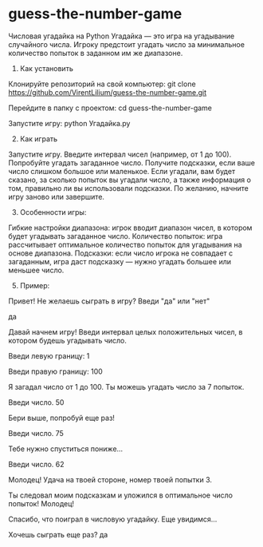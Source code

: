 # guess-the-number-game
Числовая угадайка на Python
Угадайка — это игра на угадывание случайного числа. Игроку предстоит угадать число за минимальное количество попыток в заданном им же диапазоне.

1. Как установить

Клонируйте репозиторий на свой компьютер:
git clone https://github.com/VirentLilium/guess-the-number-game.git

Перейдите в папку с проектом:
cd guess-the-number-game

Запустите игру:
python Угадайка.py

2. Как играть

Запустите игру.
Введите интервал чисел (например, от 1 до 100).
Попробуйте угадать загаданное число.
Получите подсказки, если ваше число слишком большое или маленькое.
Если угадали, вам будет сказано, за сколько попыток вы угадали число, а также информация о том, правильно ли вы использовали подсказки.
По желанию, начните игру заново или завершите.

3. Особенности игры:

Гибкие настройки диапазона: игрок вводит диапазон чисел, в котором будет угадывать загаданное число.
Количество попыток: игра рассчитывает оптимальное количество попыток для угадывания на основе диапазона.
Подсказки: если число игрока не совпадает с загаданным, игра даст подсказку — нужно угадать большее или меньшее число.

5. Пример:

Привет! Не желаешь сыграть в игру? Введи "да" или "нет"

да

Давай начнем игру! Введи интервал целых положительных чисел, в котором будешь угадывать число.

Введи левую границу: 1

Введи правую границу: 100

Я загадал число от 1 до 100. Ты можешь угадать число за 7 попыток.

Введи число. 50

Бери выше, попробуй еще раз!

Введи число. 75

Тебе нужно спуститься пониже...

Введи число. 62

Молодец! Удача на твоей стороне, номер твоей попытки 3.

Ты следовал моим подсказкам и уложился в оптимальное число попыток! Молодец!

Спасибо, что поиграл в числовую угадайку. Еще увидимся...

Хочешь сыграть еще раз? да
